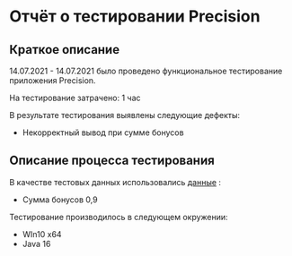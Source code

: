 # Отчёт о тестировании Precision

## Краткое описание

14.07.2021 - 14.07.2021 было проведено функциональное тестирование приложения Precision.

На тестирование затрачено: 1 час

В результате тестирования выявлены следующие дефекты:
* Некорректный вывод при сумме бонусов


## Описание процесса тестирования



В качестве тестовых данных использовались [данные](https://github.com/netology-code/javaqa-homeworks/tree/master/programming#%D0%B7%D0%B0%D0%B4%D0%B0%D1%87%D0%B0-2---precision) :
* Сумма бонусов 0,9


Тестирование производилось в следующем окружении:
* WIn10 x64
* Java 16
